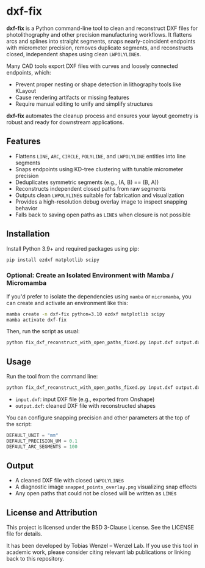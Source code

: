 # dxf-fix

**dxf-fix** is a Python command-line tool to clean and reconstruct DXF files for photolithography and other precision manufacturing workflows. It flattens arcs and splines into straight segments, snaps nearly-coincident endpoints with micrometer precision, removes duplicate segments, and reconstructs closed, independent shapes using clean `LWPOLYLINE`s.

Many CAD tools export DXF files with curves and loosely connected endpoints, which:
- Prevent proper nesting or shape detection in lithography tools like KLayout
- Cause rendering artifacts or missing features
- Require manual editing to unify and simplify structures

**dxf-fix** automates the cleanup process and ensures your layout geometry is robust and ready for downstream applications.

## Features

- Flattens `LINE`, `ARC`, `CIRCLE`, `POLYLINE`, and `LWPOLYLINE` entities into line segments
- Snaps endpoints using KD-tree clustering with tunable micrometer precision
- Deduplicates symmetric segments (e.g., (A, B) == (B, A))
- Reconstructs independent closed paths from raw segments
- Outputs clean `LWPOLYLINE`s suitable for fabrication and visualization
- Provides a high-resolution debug overlay image to inspect snapping behavior
- Falls back to saving open paths as `LINE`s when closure is not possible

## Installation

Install Python 3.9+ and required packages using pip:

```bash
pip install ezdxf matplotlib scipy
```

### Optional: Create an Isolated Environment with Mamba / Micromamba

If you'd prefer to isolate the dependencies using `mamba` or `micromamba`, you can create and activate an environment like this:

```bash
mamba create -n dxf-fix python=3.10 ezdxf matplotlib scipy
mamba activate dxf-fix
```

Then, run the script as usual:

```bash
python fix_dxf_reconstruct_with_open_paths_fixed.py input.dxf output.dxf
```

## Usage

Run the tool from the command line:

```bash
python fix_dxf_reconstruct_with_open_paths_fixed.py input.dxf output.dxf
```

- `input.dxf`: input DXF file (e.g., exported from Onshape)
- `output.dxf`: cleaned DXF file with reconstructed shapes

You can configure snapping precision and other parameters at the top of the script:

```python
DEFAULT_UNIT = "mm"
DEFAULT_PRECISION_UM = 0.1
DEFAULT_ARC_SEGMENTS = 100
```

## Output

- A cleaned DXF file with closed `LWPOLYLINE`s
- A diagnostic image `snapped_points_overlay.png` visualizing snap effects
- Any open paths that could not be closed will be written as `LINE`s

## License and Attribution

This project is licensed under the BSD 3-Clause License. See the LICENSE file for details.

It has been developed by Tobias Wenzel – Wenzel Lab. If you use this tool in academic work, please consider citing relevant lab publications or linking back to this repository.
